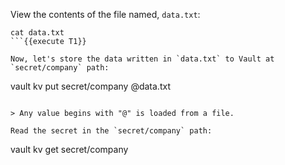 View the contents of the file named, `data.txt`:   

```
cat data.txt
```{{execute T1}}

Now, let's store the data written in `data.txt` to Vault at `secret/company` path:

```
vault kv put secret/company @data.txt
```{{execute T1}}

> Any value begins with "@" is loaded from a file.

Read the secret in the `secret/company` path:

```
vault kv get secret/company
```{{execute T1}}

